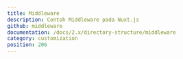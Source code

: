 ```yaml
---
title: Middleware
description: Contoh Middleware pada Nuxt.js
github: middleware
documentation: /docs/2.x/directory-structure/middleware
category: customization
position: 206
---
```

